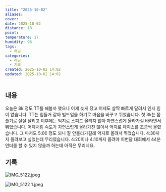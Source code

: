 ```yaml
---
title: "2025-10-02"
aliases:
cover:
date: 2025-10-02
distance: 18
point:
temperature: 17
humidity: 96
tags:
  - 러닝
categories:
  - 러닝
  - 기록
created: 2025-10-02 14:02
updated: 2025-10-02 14:02
---
```


## 내용
오늘은 8k 정도 TT를 해볼까 했으나 어제 늦게 잤고 어제도 살짝 빠르게 달려서 인지 힘이 없습니다. TT는 힘들거 같아 빌드업을 하기로 마음을 바꾸고 뛰었습니다. 첫 3k는 몸 풀기로 살살 달리고 이후에는 억지로 스피드 올리지 않아 자연스럽게 올라가길 바라면서 뛰었습니다. 어제처럼 속도가 자연스럽게 올라가진 않아서 억지로 페이스를 조금씩 올렸습니다. 그 마저도 5:00 정도 되니 잘 안올라가길래 억지로 올려서 뛰었습니다. 4:30까지 올려보고 싶었는데 무리였습니다. 4:20이나 4:10까지 올려야 이번달 대회에서 44분 언더를 할 수 있지 않을까 하는데 아직은 무리네요.

## 기록

![IMG_5122.jpeg](/images/IMG_5122.jpeg)

![IMG_5122 1.jpeg](/images/IMG_5122%201.jpeg)
